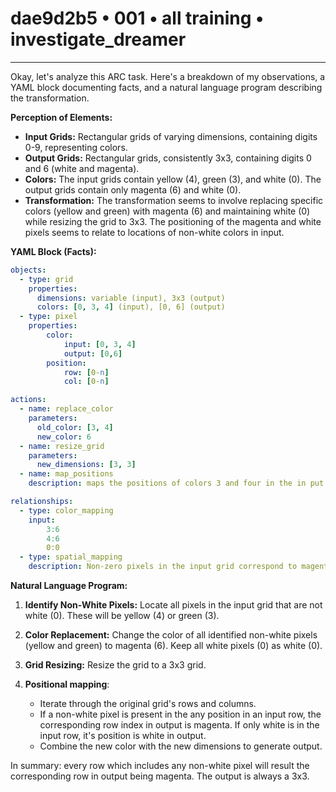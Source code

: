 # dae9d2b5 • 001 • all training • investigate_dreamer

---
Okay, let's analyze this ARC task. Here's a breakdown of my observations, a YAML block documenting facts, and a natural language program describing the transformation.

**Perception of Elements:**

*   **Input Grids:** Rectangular grids of varying dimensions, containing digits 0-9, representing colors.
*   **Output Grids:** Rectangular grids, consistently 3x3, containing digits 0 and 6 (white and magenta).
*   **Colors:** The input grids contain yellow (4), green (3), and white (0). The output grids contain only magenta (6) and white (0).
*   **Transformation:** The transformation seems to involve replacing specific colors (yellow and green) with magenta (6) and maintaining white (0) while resizing the grid to 3x3. The positioning of the magenta and white pixels seems to relate to locations of non-white colors in input.

**YAML Block (Facts):**



```yaml
objects:
  - type: grid
    properties:
      dimensions: variable (input), 3x3 (output)
      colors: [0, 3, 4] (input), [0, 6] (output)
  - type: pixel
    properties:
        color:
            input: [0, 3, 4]
            output: [0,6]
        position:
            row: [0-n]
            col: [0-n]

actions:
  - name: replace_color
    parameters:
      old_color: [3, 4]
      new_color: 6
  - name: resize_grid
    parameters:
      new_dimensions: [3, 3]
  - name: map_positions
    description: maps the positions of colors 3 and four in the in put grid to color 6 in output grid

relationships:
  - type: color_mapping
    input:
        3:6
        4:6
        0:0
  - type: spatial_mapping
    description: Non-zero pixels in the input grid correspond to magenta pixels in the output grid. The arrangement isn't a direct 1:1 mapping due to resizing, but relative positioning seems important.

```



**Natural Language Program:**

1.  **Identify Non-White Pixels:** Locate all pixels in the input grid that are not white (0). These will be yellow (4) or green (3).

2.  **Color Replacement:** Change the color of all identified non-white pixels (yellow and green) to magenta (6). Keep all white pixels (0) as white (0).

3.  **Grid Resizing:**  Resize the grid to a 3x3 grid.

4. **Positional mapping**:
    *   Iterate through the original grid's rows and columns.
    *    If a non-white pixel is present in the any position in an input row, the corresponding row index in output is magenta. If only white is in the input row, it's position is white in output.
    *    Combine the new color with the new dimensions to generate output.

In summary: every row which includes any non-white pixel will result the corresponding row in output being magenta. The output is always a 3x3.

